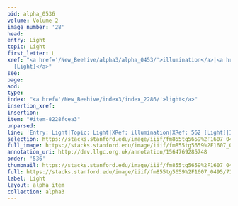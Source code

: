 ```yaml
---
pid: alpha_0536
volume: Volume 2
image_number: '28'
head: 
entry: Light
topic: Light
first_letter: L
xref: "<a href='/New_Beehive/alpha3/alpha_0453/'>illumination</a>|<a href='/New_Beehive/toc_vol2/toc2_130/'>562
  [Light]</a>"
see: 
page: 
add: 
type: 
index: "<a href='/New_Beehive/index3/index_2286/'>light</a>"
insertion_xref: 
insertion: 
item: "#item-8228fcea3"
unparsed: 
line: 'Entry: Light|Topic: Light|XRef: illumination|XRef: 562 [Light]|Index: light|#item-8228fcea3'
selection: https://stacks.stanford.edu/image/iiif/fm855tg5659%2F1607_0495/718,2066,3022,753/full/0/default.jpg
full_image: https://stacks.stanford.edu/image/iiif/fm855tg5659%2F1607_0495/full/full/0/default.jpg
annotation_uri: http://dev.llgc.org.uk/annotation/1564769285748
order: '536'
thumbnail: https://stacks.stanford.edu/image/iiif/fm855tg5659%2F1607_0495/718,2066,600,180/250,/0/default.jpg
full: https://stacks.stanford.edu/image/iiif/fm855tg5659%2F1607_0495/718,2066,3022,753/full/0/default.jpg
label: Light
layout: alpha_item
collection: alpha3
---
```

